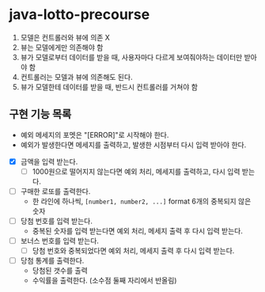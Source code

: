 # java-lotto-precourse

1. 모델은 컨트롤러와 뷰에 의존 X
2. 뷰는 모델에게만 의존해야 함
3. 뷰가 모델로부터 데이터를 받을 때, 사용자마다 다르게 보여줘야하는 데이터만 받아야 함
4. 컨트롤러는 모델과 뷰에 의존해도 된다.
5. 뷰가 모델한테 데이터를 받을 때, 반드시 컨트롤러를 거쳐야 함

## 구현 기능 목록
- 예외 메세지의 포멧은 "[ERROR]"로 시작해야 한다.
- 예외가 발생한다면 메세지를 출력하고, 발생한 시점부터 다시 입력 받아야 한다.

- [X] 금액을 입력 받는다.
  - [ ] 1000원으로 떨어지지 않는다면 예외 처리, 메세지를 출력하고, 다시 입력 받는다.
- [ ] 구매한 로또를 출력한다.
  - 한 라인에 하나씩, `[number1, number2, ...]` format 6개의 중복되지 않은 숫자
- [ ] 당첨 번호를 입력 받는다.
  - 중복된 숫자를 입력 받는다면 예외 처리, 메세지 출력 후 다시 입력 받는다.
- [ ] 보너스 번호를 입력 받는다.
  - [ ] 당첨 번호와 중복되었다면 예외 처리, 메세지 출력 후 다시 입력 받는다.
- [ ] 당첨 통계를 출력한다.
  - 당첨된 갯수를 출력
  - 수익률을 출력한다. (소수점 둘째 자리에서 반올림)
